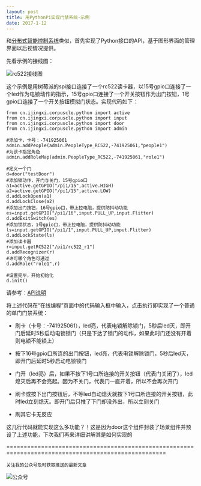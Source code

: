 ```yaml
---
layout: post
title: 用PythonPi实现门禁系统-示例
date: 2017-1-12
---
```

和[分布式智能控制系统](http://115.29.52.95/forum.php?mod=forumdisplay&fid=40)类似，首先实现了Python接口的API，基于图形界面的管理界面以后视情况提供。

先看示例的接线图：

![rc522接线图](http://course.pythonpi.top:10008/images/rc522.png)

这个示例是用树莓派的spi接口连接了一个rc522读卡器，以15号gpio口连接了一个led作为电锁动作的指示，15号gpio口连接了一个开关按钮作为出门按钮，1号gpio口连接了一个开关按钮模拟门状态。实现代码如下：

    from cn.ijingxi.corpuscle.python import active
    from cn.ijingxi.corpuscle.python import input
    from cn.ijingxi.corpuscle.python import door
    from cn.ijingxi.corpuscle.python import admin

    #添加卡，卡号：-741925061
    admin.addPeople(admin.PeopleType_RC522,-741925061,"people1")
    #为该卡指定角色
    admin.addRoleMap(admin.PeopleType_RC522,-741925061,"role1")
    
    #定义一个门
    d=door("testDoor")
    #添加锁动作，开门与关门，15号gpio口
    a1=active.getGPIO("/pi1/15",active.HIGH)
    a2=active.getGPIO("/pi1/15",active.LOW)
    d.addLockOpen(a1)
    d.addLockClose(a2)
    #添加出门按钮，16号gpio口，带上拉电阻，提供防抖动功能
    es=input.getGPIO("/pi1/16",input.PULL_UP,input.Flitter)
    d.addExitSwitch(es)
    #添加锁状态，1号gpio口，带上拉电阻，提供防抖动功能
    ls=input.getGPIO("/pi1/1",input.PULL_UP,input.Flitter)
    d.addLockState(ls)
    #添加读卡器
    r=input.getRC522("/pi1/rc522_r1")
    d.addRecognizer(r)
    #许可哪个角色可通过
    d.addRole("role1",r)

    #设置完毕，开始初始化
    d.init()

请参考：[API说明](http://course.pythonpi.top:10008/sectionList.html?course=2&courseware=2)

将上述代码在“在线编程”页面中的代码输入框中输入，点击执行即实现了一个普通的单门门禁系统：

- 刷卡（卡号：-741925061），led亮，代表电锁解除锁门，5秒后led灭，即开门后延时5秒启动电锁锁门（只是下达了锁门的动作，如果此时门还没有开着则电锁不能锁上）

- 按下16号gpio口所连的出门按钮，led亮，代表电锁解除锁门，5秒后led灭，即开门后延时5秒启动电锁锁门

- 门开（led亮）后，如果不按下1号口所连接的开关按钮（代表门关闭了），led熄灭后再不会亮起。因为不关门，代表门一直开着，所以不会再次开门

- 刷卡或按下出门按钮后，不等led自动熄灭就按下1号口所连接的开关按钮，此时led立刻熄灭。即开门后只推了下门却没外出，所以立刻关门

- 刷其它卡无反应

这几行代码就能实现这么多功能？！这是因为door这个组件封装了场景组件并预设了上述功能，下次我们再来详细讲解其是如何实现的

====================================================================================================

`关注我的公众号及时获取推送的最新文章`

  ![公众号](http://course.pythonpi.top:10008/images/qrcode.jpg)
  


